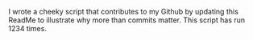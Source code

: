 I wrote a cheeky script that contributes to my Github by updating this ReadMe to illustrate why more than commits matter. This script has run 1234 times.